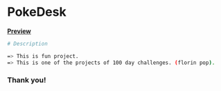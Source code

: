 # PokeDesk

<a href="https://rahulkhimsuriya.github.io/js-pokedesk/"><strong>Preview</strong></a>

```sh
# Description

=> This is fun project.
=> This is one of the projects of 100 day challenges. (florin pop).
```

### Thank you!
